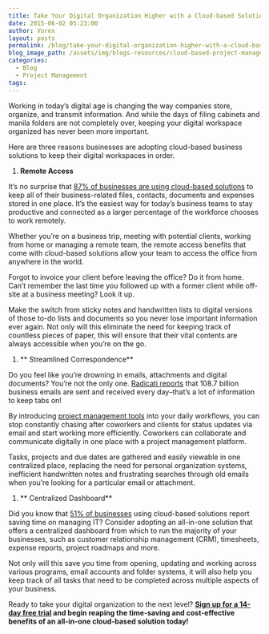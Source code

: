 ```yaml
---
title: Take Your Digital Organization Higher with a Cloud-based Solution
date: 2015-06-02 05:23:00
author: Vorex
layout: posts
permalink: /blog/take-your-digital-organization-higher-with-a-cloud-based-solution/
blog_image_path: /assets/img/blogs-resources/cloud-based-project-management-2.jpg
categories:
  - Blog
  - Project Management
tags:  
---
```



Working in today’s digital age is changing the way companies store, organize, and transmit information. And while the days of filing cabinets and manila folders are not completely over, keeping your digital workspace organized has never been more important.

Here are three reasons businesses are adopting cloud-based business solutions to keep their digital workspaces in order.

1. **Remote Access**

It’s no surprise that [87% of businesses are using cloud-based solutions](http://www.rightscale.com/blog/cloud-industry-insights/cloud-computing-trends-2014-state-cloud-survey) to keep all of their business-related files, contacts, documents and expenses stored in one place. It’s the easiest way for today’s business teams to stay productive and connected as a larger percentage of the workforce chooses to work remotely.

Whether you’re on a business trip, meeting with potential clients, working from home or managing a remote team, the remote access benefits that come with cloud-based solutions allow your team to access the office from anywhere in the world.

Forgot to invoice your client before leaving the office? Do it from home. Can’t remember the last time you followed up with a former client while off-site at a business meeting? Look it up.

Make the switch from sticky notes and handwritten lists to digital versions of those to-do lists and documents so you never lose important information ever again. Not only will this eliminate the need for keeping track of countless pieces of paper, this will ensure that their vital contents are always accessible when you’re on the go.

1. ** Streamlined Correspondence**

Do you feel like you’re drowning in emails, attachments and digital documents? You’re not the only one. [Radicati reports](http://www.radicati.com/wp/wp-content/uploads/2014/01/Email-Statistics-Report-2014-2018-Executive-Summary.pdf) that 108.7 billion business emails are sent and received every day–that’s a lot of information to keep tabs on!

By introducing [project management tools](http://www.vorex.com/product/) into your daily workflows, you can stop constantly chasing after coworkers and clients for status updates via email and start working more efficiently. Coworkers can collaborate and communicate digitally in one place with a project management platform.

Tasks, projects and due dates are gathered and easily viewable in one centralized place, replacing the need for personal organization systems, inefficient handwritten notes and frustrating searches through old emails when you’re looking for a particular email or attachment.

1. ** Centralized Dashboard**

Did you know that [51% of businesses](http://www.rackspace.com/blog/infographic-the-state-of-smb-cloud-adoption-in-2014/) using cloud-based solutions report saving time on managing IT? Consider adopting an all-in-one solution that offers a centralized dashboard from which to run the majority of your businesses, such as customer relationship management (CRM), timesheets, expense reports, project roadmaps and more.

Not only will this save you time from opening, updating and working across various programs, email accounts and folder systems, it will also help you keep track of all tasks that need to be completed across multiple aspects of your business.

Ready to take your digital organization to the next level? **[Sign up for a 14-day free trial](http://www.vorex.com/product/) and begin reaping the time-saving and cost-effective benefits of an all-in-one cloud-based solution today!**
